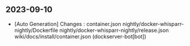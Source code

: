 
## 2023-09-10
 * [Auto Generation] Changes : container.json nightly/docker-whisparr-nightly/Dockerfile nightly/docker-whisparr-nightly/release.json wiki/docs/install/container.json (dockserver-bot[bot])
